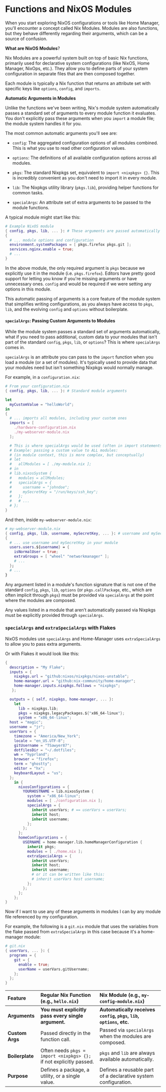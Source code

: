 # Functions and NixOS Modules

When you start exploring NixOS configurations or tools like Home Manager, you'll
encounter a concept called Nix Modules. Modules are also functions, but they
behave differently regarding their arguments, which can be a source of confusion.

**What are NixOS Modules**?

Nix Modules are a powerful system built on top of basic Nix functions, primarily
used for declarative system configurations (like NixOS, Home Manager, NixOps,
etc.). They allow you to define parts of your system configuration in separate
files that are then composed together.

Each module is typically a Nix function that returns an attribute set with
specific keys like `options`, `config`, and `imports`.

**Automatic Arguments in Modules**

Unlike the functions we've been writing, Nix's module system automatically passes
a standard set of arguments to every module function it evaluates. You don't
explicitly pass these arguments when you `import` a module file; the module
system handles it for you.

The most common automatic arguments you'll see are:

- `config`: The aggregated configuration options of all modules combined. This
  is what you use to read other configuration values.

- `options`: The definitions of all available configuration options across all
  modules.

- `pkgs`: The standard Nixpkgs set, equivalent to `import <nixpkgs> {}`. This is
  incredibly convenient as you don't need to import it in every module.

- `lib`: The Nixpkgs utility library (`pkgs.lib`), providing helper functions
  for common tasks.

- `specialArgs`: An attribute set of extra arguments to be passed to the module
  functions.

A typical module might start like this:

```nix
# Example NixOS module
{ config, pkgs, lib, ... }: # These arguments are passed automatically by the module system
{
  # ... module options and configuration
  environment.systemPackages = [ pkgs.firefox pkgs.git ];
  services.nginx.enable = true;
  # ...
}
```

In the above module, the only required argument is `pkgs` because we explicitly
use it in the module (i.e. `pkgs.firefox`). Editors have pretty good support
for letting you know if you're missing arguments or have unnecessary ones.
`config` and would be required if we were setting any options in this module.

This automatic passing of arguments is a core feature of the module system that
simplifies writing configurations, as you always have access to `pkgs`, `lib`, and
the evolving `config` and `options` without boilerplate.

#### `specialArgs`: Passing Custom Arguments to Modules

While the module system passes a standard set of arguments automatically, what
if you need to pass additional, custom data to your modules that isn't part of
the standard `config`, `pkgs`, `lib`, or `options`? This is where `specialArgs`
comes in.

`specialArgs` is an attribute you can pass to the `import` function when you load a
module (or a set of modules). It's typically used to provide data that your
modules need but isn't something Nixpkgs would normally manage.

For example, in a `configuration.nix`:

```nix
# From your configuration.nix
{ config, pkgs, lib, ... }: # Standard module arguments

let
  myCustomValue = "helloWorld";
in
{
  # ... imports all modules, including your custom ones
  imports = [
    ./hardware-configuration.nix
    ./my-webserver-module.nix
  ];

  # This is where specialArgs would be used (often in import statements)
  # Example: passing a custom value to ALL modules:
  # (in module context, this is more complex, but conceptually)
  # let
  #   allModules = [ ./my-module.nix ];
  # in
  # lib.nixosSystem {
  #   modules = allModules;
  #   specialArgs = {
  #     username = "johndoe";
  #     mySecretKey = "/run/keys/ssh_key";
  #   };
  #   # ...
  # };
}
```

And then, inside `my-webserver-module.nix`:

```nix
# my-webserver-module.nix
{ config, pkgs, lib, username, mySecretKey, ... }: # username and mySecretKey come from specialArgs
{
  # ... use username and mySecretKey in your module
  users.users.${username} = {
    isNormalUser = true;
    extraGroups = [ "wheel" "networkmanager" ];
    # ...
  };
  # ...
}
```

Any argument listed in a module's function signature that is not
one of the standard `config`, `pkgs`, `lib`, `options` (or `pkgs.callPackage`,
etc., which are often implicit through `pkgs`) must be provided via `specialArgs`
at the point where the modules are composed.

Any values listed in a module that aren’t automatically passed via Nixpkgs must
be explicitly provided through `specialArgs`.

### `specialArgs` and `extraSpecialArgs` with Flakes

NixOS modules use `specialArgs` and Home-Manager uses `extraSpecialArgs` to
allow you to pass extra arguments.

Or with Flakes it would look like this:

```nix
{
  description = "My Flake";
  inputs = {
    nixpkgs.url = "github:nixos/nixpkgs/nixos-unstable";
    home-manager.url = "github:nix-community/home-manager";
    home-manager.inputs.nixpkgs.follows = "nixpkgs";
   };

  outputs = { self, nixpkgs, home-manager, ... }:
    let
      lib = nixpkgs.lib;
      pkgs = nixpkgs.legacyPackages.${"x86_64-linux"};
      system = "x86_64-linux";
  host = "magic";
  username = "jr";
  userVars = {
    timezone = "America/New_York";
    locale = "en_US.UTF-8";
    gitUsername = "TSawyer87";
    dotfilesDir = "~/.dotfiles";
    wm = "hyprland";
    browser = "firefox";
    term = "ghostty";
    editor = "hx";
    keyboardLayout = "us";
  };
    in {
      nixosConfigurations = {
        YOURHOSTNAME = lib.nixosSystem {
          system = "x86_64-linux";
          modules = [ ./configuration.nix ];
          specialArgs = {
            inherit userVars; # == userVars = userVars;
            inherit host;
            inherit username;
          };
        };
      };
      homeConfigurations = {
        USERNAME = home-manager.lib.homeManagerConfiguration {
          inherit pkgs;
          modules = [ ./home.nix ];
          extraSpecialArgs = {
            inherit userVars;
            inherit host;
            inherit username;
            # or it can be written like this:
            # inherit userVars host username;
          };
        };
      };
    };
}
```

Now if I want to use any of these arguments in modules I can by any module file
referenced by my configuration.

For example, the following is a `git.nix` module that uses the variables from
the flake passed from `extraSpecialArgs` in this case because it's a home-manager
module:

```nix
# git.nix
{ userVars, ... }: {
  programs = {
    git = {
      enable = true;
      userName = userVars.gitUsername;
    };
  };
}
```

| Feature         | Regular Nix Function (e.g., `hello.nix`)                            | Nix Module (e.g., `my-config-module.nix`)                           |
| :-------------- | :------------------------------------------------------------------ | :------------------------------------------------------------------ |
| **Arguments**   | **You must explicitly pass every single argument.**                 | **Automatically receives `config`, `pkgs`, `lib`, `options`, etc.** |
| **Custom Args** | Passed directly in the function call.                               | Passed via `specialArgs` when the modules are composed.             |
| **Boilerplate** | Often needs `pkgs = import <nixpkgs> {};` if not explicitly passed. | `pkgs` and `lib` are always available automatically.                |
| **Purpose**     | Defines a package, a utility, or a single value.                    | Defines a reusable part of a declarative system configuration.      |
